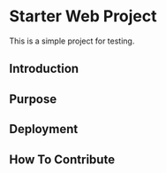 # Starter Web Project

This is a simple project for testing.

## Introduction

## Purpose

## Deployment

## How To Contribute